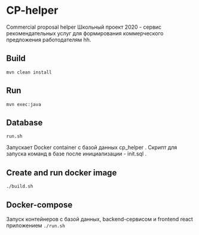 # CP-helper
Commercial proposal helper
Школьный проект 2020 - сервис рекомендательных услуг для формирования коммерческого предложения работодателям hh.

## Build
`mvn clean install`

## Run
`mvn exec:java`

## Database
`run.sh`

Запускает Docker container с базой данных cp_helper .
Скрипт для запуска команд в базе после инициализации - init.sql .

## Create and run docker image
`./build.sh`

## Docker-compose
Запуск контейнеров с базой данных, backend-сервисом и frontend react приложением
`./run.sh`
